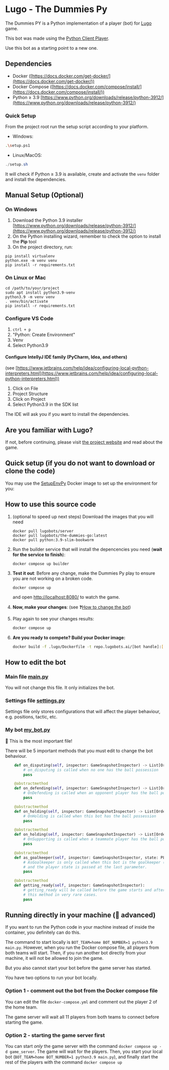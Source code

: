 # Lugo - The Dummies Py

The Dummies PY is a Python implementation of a player (bot) for [Lugo](https://lugobots.dev) game.

This bot was made using the [Python Client Player](https://github.com/lugobots/lugo4py).

Use this bot as a starting point to a new one. 

## Dependencies

* Docker ([https://docs.docker.com/get-docker/](https://docs.docker.com/get-docker/))
* Docker Compose ([https://docs.docker.com/compose/install/](https://docs.docker.com/compose/install/))
* Python ≥ 3.9 [https://www.python.org/downloads/release/python-3912/](https://www.python.org/downloads/release/python-3912/)


### Quick Setup
From the project root run the setup script according to your platform.

* Windows:
```bash
.\setup.ps1
```

* Linux/MacOS:
```powershell
./setup.sh
```

It will check if Python ≥ 3.9 is available, create and activate the `venv` folder and install the dependencies.

## Manual Setup (Optional)

### On Windows
1. Download the Python 3.9 installer [https://www.python.org/downloads/release/python-3912/](https://www.python.org/downloads/release/python-3912/)
2. On the Python installing wizard, remember to check the option to install the **Pip** tool
3. On the project directory, run:
```
pip install virtualenv
python.exe -m venv venv
pip install -r requirements.txt
```

### On Linux or Mac
```shell
cd /path/to/your/project
sudo apt install python3.9-venv
python3.9 -m venv venv
. venv/bin/activate
pip install -r requirements.txt
```

### Configure VS Code

1. `ctrl + p`
2. "Python: Create Environment"
3. Venv
4. Select Python3.9 

#### Configure IntellyJ IDE family (PyCharm, Idea, and others)

(see [https://www.jetbrains.com/help/idea/configuring-local-python-interpreters.html](https://www.jetbrains.com/help/idea/configuring-local-python-interpreters.html))

1. Click on File
2. Project Structure
3. Click on Project
4. Select Python3.9 in the SDK list

The IDE will ask you if you want to install the dependencies. 

## Are you familiar with Lugo? 
If not, before continuing, please visit [the project website](https://lugobots.dev) and read about the game.

## Quick setup (if you do not want to download or clone the code)

You may use the [SetupEnvPy](https://hub.docker.com/r/lugobots/setup-env-py) Docker image to set up the environment for you:

## How to use this source code
1. (optional to speed up next steps) Download the images that you will need
   ```shell
   docker pull lugobots/server
   docker pull lugobots/the-dummies-go:latest
   docker pull python:3.9-slim-bookworm
   ```
2. Run the builder service that will install the depencencies you need (**wait for the service to finish**):
   ```sell 
   docker compose up builder
   ```
3. **Test it out**: Before any change, make the Dummies Py play to ensure you are not working on a broken code.

   ```shell 
   docker compose up
   ```
   and open [http://localhost:8080/](http://localhost:8080/) to watch the game.
4. **Now, make your changes**: (see :question:[How to change the bot](#how-to-edit-the-bot))
5. Play again to see your changes results: 

   ```sh 
   docker compose up
   ```
6. **Are you ready to compete? Build your Docker image:** 
    
    ```sh 
   docker build -f .lugo/Dockerfile -t repo.lugobots.ai/[bot handle]:[version] .
   ```

## How to edit the bot   

### Main file [main.py](src/main.py)

You will not change this file. It only initializes the bot.

### Settings file [settings.py](src/settings.py)

Settings file only stores configurations that will affect the player behaviour, e.g. positions, tactic, etc.

### My bot [my_bot.py](src/my_bot.py)

:eyes: This is the most important file!

There will be 5 important methods that you must edit to change the bot behaviour.

```python
    def on_disputing(self, inspector: GameSnapshotInspector) -> List[Order]:
        # on_disputing is called when no one has the ball possession
        pass

    @abstractmethod
    def on_defending(self, inspector: GameSnapshotInspector) -> List[Order]:
        # OnDefending is called when an opponent player has the ball possession
        pass

    @abstractmethod
    def on_holding(self, inspector: GameSnapshotInspector) -> List[Order]:
        # OnHolding is called when this bot has the ball possession
        pass

    @abstractmethod
    def on_holding(self, inspector: GameSnapshotInspector) -> List[Order]:
        # OnSupporting is called when a teammate player has the ball possession
        pass

    @abstractmethod
    def as_goalkeeper(self, inspector: GameSnapshotInspector, state: PLAYER_STATE) -> List[Order]:
        # AsGoalkeeper is only called when this bot is the goalkeeper (number 1). This method is called on every turn,
        # and the player state is passed at the last parameter.
        pass

    @abstractmethod
    def getting_ready(self, inspector: GameSnapshotInspector):
        # getting_ready will be called before the game starts and after a goal event. You will only need to implement
        # this method in very rare cases.
        pass
```

## Running directly in your machine (:ninja: advanced) 

If you want to run the Python code in your machine instead of inside the container, you definitely can do this.

The command to start locally is `BOT_TEAM=home BOT_NUMBER=1 python3.9 main.py`. However, when you run the Docker compose 
file, all players from both teams will start. Then, if you run another bot directly from your machine, it will not
be allowed to join the game.

But you also cannot start your bot before the game server has started.

You have two options to run your bot locally.

### Option 1 - comment out the bot from the Docker compose file

You can edit the file `docker-compose.yml` and comment out the player 2 of the home team.

The game server will wait all 11 players from both teams to connect before starting the game.

### Option 2 - starting the game server first

You can start _only_ the game server with the command `docker compose up -d game_server`. The game will wait for the players. Then, you
start your local bot (`BOT_TEAM=home BOT_NUMBER=1 python3.9 main.py`), and finally start the rest of the players with the
command `docker compose up`